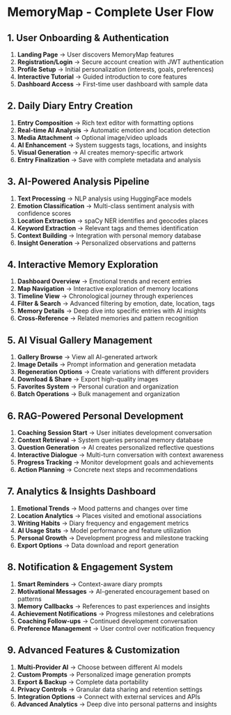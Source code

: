 # MemoryMap - Complete User Flow

## 1. User Onboarding & Authentication
1. **Landing Page** → User discovers MemoryMap features
2. **Registration/Login** → Secure account creation with JWT authentication
3. **Profile Setup** → Initial personalization (interests, goals, preferences)
4. **Interactive Tutorial** → Guided introduction to core features
5. **Dashboard Access** → First-time user dashboard with sample data

## 2. Daily Diary Entry Creation
1. **Entry Composition** → Rich text editor with formatting options
2. **Real-time AI Analysis** → Automatic emotion and location detection
3. **Media Attachment** → Optional image/video uploads
4. **AI Enhancement** → System suggests tags, locations, and insights
5. **Visual Generation** → AI creates memory-specific artwork
6. **Entry Finalization** → Save with complete metadata and analysis

## 3. AI-Powered Analysis Pipeline
1. **Text Processing** → NLP analysis using HuggingFace models
2. **Emotion Classification** → Multi-class sentiment analysis with confidence scores
3. **Location Extraction** → spaCy NER identifies and geocodes places
4. **Keyword Extraction** → Relevant tags and themes identification
5. **Context Building** → Integration with personal memory database
6. **Insight Generation** → Personalized observations and patterns

## 4. Interactive Memory Exploration
1. **Dashboard Overview** → Emotional trends and recent entries
2. **Map Navigation** → Interactive exploration of memory locations
3. **Timeline View** → Chronological journey through experiences
4. **Filter & Search** → Advanced filtering by emotion, date, location, tags
5. **Memory Details** → Deep dive into specific entries with AI insights
6. **Cross-Reference** → Related memories and pattern recognition

## 5. AI Visual Gallery Management
1. **Gallery Browse** → View all AI-generated artwork
2. **Image Details** → Prompt information and generation metadata
3. **Regeneration Options** → Create variations with different providers
4. **Download & Share** → Export high-quality images
5. **Favorites System** → Personal curation and organization
6. **Batch Operations** → Bulk management and organization

## 6. RAG-Powered Personal Development
1. **Coaching Session Start** → User initiates development conversation
2. **Context Retrieval** → System queries personal memory database
3. **Question Generation** → AI creates personalized reflective questions
4. **Interactive Dialogue** → Multi-turn conversation with context awareness
5. **Progress Tracking** → Monitor development goals and achievements
6. **Action Planning** → Concrete next steps and recommendations

## 7. Analytics & Insights Dashboard
1. **Emotional Trends** → Mood patterns and changes over time
2. **Location Analytics** → Places visited and emotional associations
3. **Writing Habits** → Diary frequency and engagement metrics
4. **AI Usage Stats** → Model performance and feature utilization
5. **Personal Growth** → Development progress and milestone tracking
6. **Export Options** → Data download and report generation

## 8. Notification & Engagement System
1. **Smart Reminders** → Context-aware diary prompts
2. **Motivational Messages** → AI-generated encouragement based on patterns
3. **Memory Callbacks** → References to past experiences and insights
4. **Achievement Notifications** → Progress milestones and celebrations
5. **Coaching Follow-ups** → Continued development conversation
6. **Preference Management** → User control over notification frequency

## 9. Advanced Features & Customization
1. **Multi-Provider AI** → Choose between different AI models
2. **Custom Prompts** → Personalized image generation prompts
3. **Export & Backup** → Complete data portability
4. **Privacy Controls** → Granular data sharing and retention settings
5. **Integration Options** → Connect with external services and APIs
6. **Advanced Analytics** → Deep dive into personal patterns and insights
